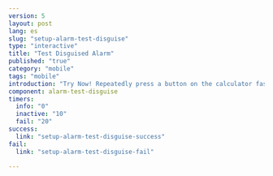 ```yaml
---
version: 5
layout: post
lang: es
slug: "setup-alarm-test-disguise"
type: "interactive"
title: "Test Disguised Alarm"
published: "true"
category: "mobile"
tags: "mobile"
introduction: "Try Now! Repeatedly press a button on the calculator fast until you feel a vibration."
component: alarm-test-disguise
timers:
  info: "0"
  inactive: "10"
  fail: "20"
success: 
  link: "setup-alarm-test-disguise-success"
fail: 
  link: "setup-alarm-test-disguise-fail"

---
```


